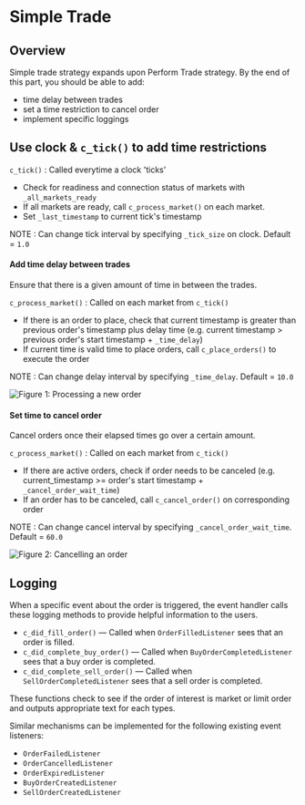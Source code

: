 # Simple Trade

## Overview

Simple trade strategy expands upon Perform Trade strategy. By the end of this part, you should be able to add:

* time delay between trades
* set a time restriction to cancel order
* implement specific loggings

## Use clock & `c_tick()` to add time restrictions

`c_tick()` : Called everytime a clock 'ticks'

* Check for readiness and connection status of markets with `_all_markets_ready`
* If all markets are ready, call `c_process_market()` on each market.
* Set `_last_timestamp` to current tick's timestamp

NOTE : Can change tick interval by specifying `_tick_size` on clock. Default = `1.0`

#### Add time delay between trades
Ensure that there is a given amount of time in between the trades.

`c_process_market()` : Called on each market from `c_tick()`

* If there is an order to place, check that current timestamp is greater than previous order's timestamp plus delay time (e.g. current timestamp > previous order's start timestamp + `_time_delay`)
* If current time is valid time to place orders, call `c_place_orders()` to execute the order

NOTE : Can change delay interval by specifying `_time_delay`. Default = `10.0`

![Figure 1: Processing a new order](/assets/img/Simple_trade_processOrder.svg)

#### Set time to cancel order
Cancel orders once their elapsed times go over a certain amount.

`c_process_market()` : Called on each market from `c_tick()`

* If there are active orders, check if order needs to be canceled (e.g. current_timestamp >= order's start timestamp + `_cancel_order_wait_time`)
* If an order has to be canceled, call `c_cancel_order()` on corresponding order

NOTE : Can change cancel interval by specifying `_cancel_order_wait_time`. Default = `60.0`

![Figure 2: Cancelling an order](/assets/img/Simple_trade_cancelOrder.svg)
 
## Logging
When a specific event about the order is triggered, the event handler calls these logging methods to provide helpful information to the users.

* `c_did_fill_order()` — Called when `OrderFilledListener` sees that an order is filled. 
* `c_did_complete_buy_order()` — Called when `BuyOrderCompletedListener` sees that a buy order is completed.
* `c_did_complete_sell_order()` — Called when `SellOrderCompletedListener` sees that a sell order is completed.

These functions check to see if the order of interest is market or limit order and outputs appropriate text for each types.

Similar mechanisms can be implemented for the following existing event listeners:
* `OrderFailedListener`
* `OrderCancelledListener`
* `OrderExpiredListener`
* `BuyOrderCreatedListener`
* `SellOrderCreatedListener`

